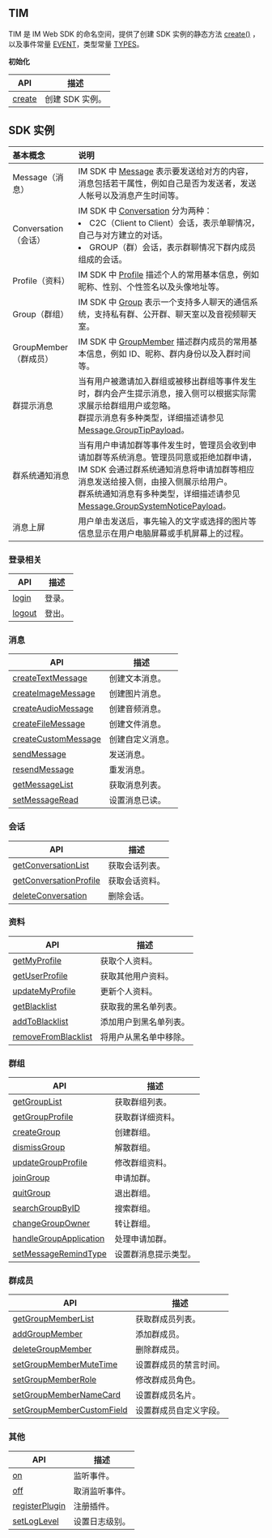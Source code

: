 ## TIM

TIM 是 IM Web SDK 的命名空间，提供了创建 SDK 实例的静态方法 [create()](https://imsdk-1252463788.file.myqcloud.com/IM_DOC/Web/TIM.html#.create) ，以及事件常量 [EVENT](https://imsdk-1252463788.file.myqcloud.com/IM_DOC/Web/module-EVENT.html)，类型常量 [TYPES](https://imsdk-1252463788.file.myqcloud.com/IM_DOC/Web/module-TYPES.html)。

**初始化**

| API | 描述 |
| --- | --- |
| [create](https://imsdk-1252463788.file.myqcloud.com/IM_DOC/Web/TIM.html#.create) | 创建 SDK 实例。 |

## SDK 实例

| 基本概念 | 说明 |
| :--- | :---- |
| Message（消息） | IM SDK 中 [Message](https://imsdk-1252463788.file.myqcloud.com/IM_DOC/Web/Message.html) 表示要发送给对方的内容，消息包括若干属性，例如自己是否为发送者，发送人帐号以及消息产生时间等。 |
| Conversation（会话） | IM SDK 中 [Conversation](https://imsdk-1252463788.file.myqcloud.com/IM_DOC/Web/Conversation.html) 分为两种：<li> C2C（Client to Client）会话，表示单聊情况，自己与对方建立的对话。</li><li> GROUP（群）会话，表示群聊情况下群内成员组成的会话。 |
| Profile（资料） | IM SDK 中 [Profile](https://imsdk-1252463788.file.myqcloud.com/IM_DOC/Web/Profile.html) 描述个人的常用基本信息，例如昵称、性别、个性签名以及头像地址等。 |
| Group（群组） | IM SDK 中 [Group](https://imsdk-1252463788.file.myqcloud.com/IM_DOC/Web/Group.html) 表示一个支持多人聊天的通信系统，支持私有群、公开群、聊天室以及音视频聊天室。 |
| GroupMember（群成员） | IM SDK 中 [GroupMember](https://imsdk-1252463788.file.myqcloud.com/IM_DOC/Web/GroupMember.html) 描述群内成员的常用基本信息，例如 ID、昵称、群内身份以及入群时间等。 |
| 群提示消息 | 当有用户被邀请加入群组或被移出群组等事件发生时，群内会产生提示消息，接入侧可以根据实际需求展示给群组用户或忽略。<br/>群提示消息有多种类型，详细描述请参见  [Message.GroupTipPayload](https://imsdk-1252463788.file.myqcloud.com/IM_DOC/Web/Message.html#.GroupTipPayload)。|
| 群系统通知消息 | 当有用户申请加群等事件发生时，管理员会收到申请加群等系统消息。管理员同意或拒绝加群申请，IM SDK 会通过群系统通知消息将申请加群等相应消息发送给接入侧，由接入侧展示给用户。<br/>群系统通知消息有多种类型，详细描述请参见 [Message.GroupSystemNoticePayload](https://imsdk-1252463788.file.myqcloud.com/IM_DOC/Web/Message.html#.GroupSystemNoticePayload)。  |
| 消息上屏 | 用户单击发送后，事先输入的文字或选择的图片等信息显示在用户电脑屏幕或手机屏幕上的过程。 |

### 登录相关
| API | 描述 |
| --- | --- |
| [login](https://imsdk-1252463788.file.myqcloud.com/IM_DOC/Web/SDK.html#login) | 登录。 |
| [logout](https://imsdk-1252463788.file.myqcloud.com/IM_DOC/Web/SDK.html#logout) | 登出。 |


### 消息
| API | 描述 |
| --- | --- |
| [createTextMessage](https://imsdk-1252463788.file.myqcloud.com/IM_DOC/Web/SDK.html#createTextMessage) | 创建文本消息。 |
| [createImageMessage](https://imsdk-1252463788.file.myqcloud.com/IM_DOC/Web/SDK.html#createImageMessage) | 创建图片消息。 |
| [createAudioMessage](https://imsdk-1252463788.file.myqcloud.com/IM_DOC/Web/SDK.html#createAudioMessage) | 创建音频消息。 |
| [createFileMessage](https://imsdk-1252463788.file.myqcloud.com/IM_DOC/Web/SDK.html#createFileMessage) | 创建文件消息。 |
| [createCustomMessage](https://imsdk-1252463788.file.myqcloud.com/IM_DOC/Web/SDK.html#createCustomMessage) | 创建自定义消息。 |
| [sendMessage](https://imsdk-1252463788.file.myqcloud.com/IM_DOC/Web/SDK.html#sendMessage) | 发送消息。 |
| [resendMessage](https://imsdk-1252463788.file.myqcloud.com/IM_DOC/Web/SDK.html#resendMessage) | 重发消息。 |
| [getMessageList](https://imsdk-1252463788.file.myqcloud.com/IM_DOC/Web/SDK.html#getMessageList) | 获取消息列表。  |
| [setMessageRead](https://imsdk-1252463788.file.myqcloud.com/IM_DOC/Web/SDK.html#setMessageRead) | 设置消息已读。  |

### 会话
| API | 描述 |
| --- | --- |
| [getConversationList](https://imsdk-1252463788.file.myqcloud.com/IM_DOC/Web/SDK.html#getConversationList) | 获取会话列表。 |
| [getConversationProfile](https://imsdk-1252463788.file.myqcloud.com/IM_DOC/Web/SDK.html#getConversationProfile) | 获取会话资料。 |
| [deleteConversation](https://imsdk-1252463788.file.myqcloud.com/IM_DOC/Web/SDK.html#deleteConversation) | 删除会话。 |

### 资料
| API | 描述 |
| --- | --- |
| [getMyProfile](https://imsdk-1252463788.file.myqcloud.com/IM_DOC/Web/SDK.html#getMyProfile) | 获取个人资料。 |
| [getUserProfile](https://imsdk-1252463788.file.myqcloud.com/IM_DOC/Web/SDK.html#getUserProfile) | 获取其他用户资料。 |
| [updateMyProfile](https://imsdk-1252463788.file.myqcloud.com/IM_DOC/Web/SDK.html#updateMyProfile) | 更新个人资料。 |
| [getBlacklist](https://imsdk-1252463788.file.myqcloud.com/IM_DOC/Web/SDK.html#getBlacklist) | 获取我的黑名单列表。 |
| [addToBlacklist](https://imsdk-1252463788.file.myqcloud.com/IM_DOC/Web/SDK.html#addToBlacklist) | 添加用户到黑名单列表。 |
| [removeFromBlacklist](https://imsdk-1252463788.file.myqcloud.com/IM_DOC/Web/SDK.html#removeFromBlacklist) | 将用户从黑名单中移除。 |

### 群组
| API | 描述 |
| --- | --- |
| [getGroupList](https://imsdk-1252463788.file.myqcloud.com/IM_DOC/Web/SDK.html#getGroupList) | 获取群组列表。 |
| [getGroupProfile](https://imsdk-1252463788.file.myqcloud.com/IM_DOC/Web/SDK.html#getGroupProfile) | 获取群详细资料。 |
| [createGroup](https://imsdk-1252463788.file.myqcloud.com/IM_DOC/Web/SDK.html#createGroup) | 创建群组。 |
| [dismissGroup](https://imsdk-1252463788.file.myqcloud.com/IM_DOC/Web/SDK.html#dismissGroup) | 解散群组。 |
| [updateGroupProfile](https://imsdk-1252463788.file.myqcloud.com/IM_DOC/Web/SDK.html#updateGroupProfile) | 修改群组资料。 |
| [joinGroup](https://imsdk-1252463788.file.myqcloud.com/IM_DOC/Web/SDK.html#joinGroup) | 申请加群。 |
| [quitGroup](https://imsdk-1252463788.file.myqcloud.com/IM_DOC/Web/SDK.html#quitGroup) | 退出群组。 |
| [searchGroupByID](https://imsdk-1252463788.file.myqcloud.com/IM_DOC/Web/SDK.html#searchGroupByID) | 搜索群组。 |
| [changeGroupOwner](https://imsdk-1252463788.file.myqcloud.com/IM_DOC/Web/SDK.html#changeGroupOwner) | 转让群组。 |
| [handleGroupApplication](https://imsdk-1252463788.file.myqcloud.com/IM_DOC/Web/SDK.html#handleGroupApplication) | 处理申请加群。 |
| [setMessageRemindType](https://imsdk-1252463788.file.myqcloud.com/IM_DOC/Web/SDK.html#setMessageRemindType) | 设置群消息提示类型。 |

### 群成员
| API | 描述 |
| --- | --- |
| [getGroupMemberList](https://imsdk-1252463788.file.myqcloud.com/IM_DOC/Web/SDK.html#getGroupMemberList) | 获取群成员列表。 |
| [addGroupMember](https://imsdk-1252463788.file.myqcloud.com/IM_DOC/Web/SDK.html#addGroupMember) | 添加群成员。 |
| [deleteGroupMember](https://imsdk-1252463788.file.myqcloud.com/IM_DOC/Web/SDK.html#deleteGroupMember) | 删除群成员。 |
| [setGroupMemberMuteTime](https://imsdk-1252463788.file.myqcloud.com/IM_DOC/Web/SDK.html#setGroupMemberMuteTime) |设置群成员的禁言时间。|
| [setGroupMemberRole](https://imsdk-1252463788.file.myqcloud.com/IM_DOC/Web/SDK.html#setGroupMemberRole) | 修改群成员角色。 |
| [setGroupMemberNameCard](https://imsdk-1252463788.file.myqcloud.com/IM_DOC/Web/SDK.html#setGroupMemberNameCard) | 设置群成员名片。 |
| [setGroupMemberCustomField](https://imsdk-1252463788.file.myqcloud.com/IM_DOC/Web/SDK.html#setGroupMemberCustomField) | 设置群成员自定义字段。 |

### 其他
| API | 描述 |
| --- | --- |
| [on](https://imsdk-1252463788.file.myqcloud.com/IM_DOC/Web/SDK.html#on) | 监听事件。 |
| [off](https://imsdk-1252463788.file.myqcloud.com/IM_DOC/Web/SDK.html#off) | 取消监听事件。 |
| [registerPlugin](https://imsdk-1252463788.file.myqcloud.com/IM_DOC/Web/SDK.html#registerPlugin) | 注册插件。 |
| [setLogLevel](https://imsdk-1252463788.file.myqcloud.com/IM_DOC/Web/SDK.html#setLogLevel) | 设置日志级别。 |

